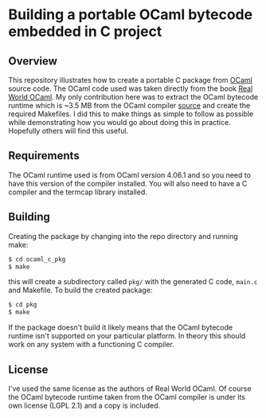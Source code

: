 Building a portable OCaml bytecode embedded in C project
=========================================================

Overview
--------

This repository illustrates how to create a portable C package from
 [OCaml](https://ocaml.org/) source code.  The OCaml code used was taken
 directly from the book [Real World OCaml](https://realworldocaml.org/).  My
 only contribution here was to extract the OCaml bytecode runtime which is ~3.5
 MB from the OCaml compiler [source](https://github.com/ocaml/ocaml) and create
 the required Makefiles.  I did this to make things as simple to follow as
 possible while demonstrating how you would go about doing this in practice.
 Hopefully others will find this useful.

Requirements
------------

The OCaml runtime used is from OCaml version 4.06.1 and so you need to have this
version of the compiler installed.  You will also need to have a C compiler and
the termcap library installed.

Building
--------

Creating the package by changing into the repo directory and running make:

```bash
$ cd ocaml_c_pkg
$ make
```

this will create a subdirectory called `pkg/` with the generated C code,
`main.c` and Makefile.  To build the created package:

```bash
$ cd pkg
$ make
```

If the package doesn't build it likely means that the OCaml bytecode runtime
isn't supported on your particular platform.  In theory this should work on any
system with a functioning C compiler.

License
-------

I've used the same license as the authors of Real World OCaml.  Of course the
OCaml bytecode runtime taken from the OCaml compiler is under its own license (LGPL
2.1) and a copy is included. 
